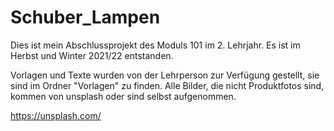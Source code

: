 # Schuber_Lampen

Dies ist mein Abschlussprojekt des Moduls 101 im 2. Lehrjahr. Es ist im Herbst und Winter 2021/22 entstanden.

Vorlagen und Texte wurden von der Lehrperson zur Verfügung gestellt, sie sind im Ordner "Vorlagen" zu finden.
Alle Bilder, die nicht Produktfotos sind, kommen von unsplash oder sind selbst aufgenommen.

https://unsplash.com/
